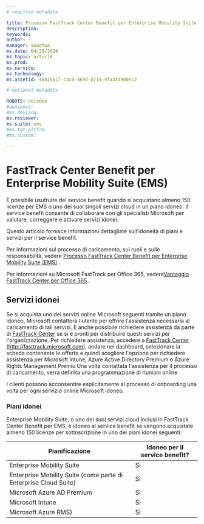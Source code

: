 ```yaml
---
# required metadata

title: Processo FastTrack Center Benefit per Enterprise Mobility Suite (EMS)
description:
keywords:
author: 
manager: swadhwa
ms.date: 04/28/2016
ms.topic: article
ms.prod:
ms.service:
ms.technology:
ms.assetid: 484156c7-c3c4-469d-b718-9fa33d9d0ec2

# optional metadata

ROBOTS: noindex
#audience:
#ms.devlang:
ms.reviewer: 
ms.suite: ems
#ms.tgt_pltfrm:
#ms.custom:

---
```


# FastTrack Center Benefit per Enterprise Mobility Suite (EMS)
È possibile usufruire del service benefit quando si acquistano almeno 150 licenze per EMS o uno dei suoi singoli servizi cloud in un piano idoneo. Il service benefit consente di collaborare con gli specialisti Microsoft per valutare, correggere e attivare servizi idonei.

Questo articolo fornisce informazioni dettagliate sull'idoneità di piani e servizi per il service benefit.

Per informazioni sul processo di caricamento, sui ruoli e sulle responsabilità, vedere [Processo FastTrack Center Benefit per Enterprise Mobility Suite (EMS)](fasttrack-center-benefit-process-for-enterprise-mobility-suite-ems.md)..

Per informazioni su Microsoft FastTrack per Office 365, vedere[Vantaggio FastTrack Center per Office 365](https://technet.microsoft.com/library/office-365-onboarding-benefit.aspx)..

## Servizi idonei
Se si acquista uno dei servizi online Microsoft seguenti tramite un piano idoneo, Microsoft contatterà l'utente per offrire l'assistenza necessaria al caricamento di tali servizi. È anche possibile richiedere assistenza da parte di [FastTrack Center](http://fasttrack.microsoft.com/) se si è pronti per distribuire questi servizi per l'organizzazione. Per richiedere assistenza, accedere a [FastTrack Center](http://fasttrack.microsoft.com/) (http://fasttrack.microsoft.com), andare nel dashboard, selezionare la scheda contenente le offerte e quindi scegliere l'opzione per richiedere assistenza per Microsoft Intune, Azure Active Directory Premium o Azure Rights Management Premiu Una volta contattata l'assistenza per il processo di caricamento, verrà definita una programmazione di riunioni online

I clienti possono acconsentire esplicitamente al processo di onboarding una volta per ogni servizio online Microsoft idoneo.

### Piani idonei
Enterprise Mobility Suite, o uno dei suoi servizi cloud inclusi in FastTrack Center Benefit per EMS, è idoneo al service benefit se vengono acquistate almeno 150 licenze per sottoscrizione in uno dei piani idonei seguenti:

|Pianificazione|Idoneo per il service benefit?|
|--------|-------------------------------------|
|Enterprise Mobility Suite|Sì|
|Enterprise Mobility Suite (come parte di Enterprise Cloud Suite)|Sì|
|Microsoft Azure AD Premium|Sì|
|Microsoft Intune|Sì|
|Microsoft Azure RMS)|Sì|


<!--HONumber=Apr16_HO4-->


